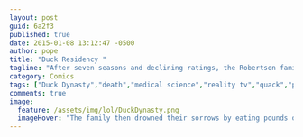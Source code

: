 ```yaml
---
layout: post
guid: 6a2f3
published: true
date: 2015-01-08 13:12:47 -0500
author: pope
title: "Duck Residency "
tagline: "After seven seasons and declining ratings, the Robertson family has become somewhat desperate for fresh ideas to reinvigorate the Dynasty."
category: Comics
tags: ["Duck Dynasty","death","medical science","reality tv","quack","puns","he'll be fine it's all scripted"]
comments: true 
image:
  feature: /assets/img/lol/DuckDynasty.png
  imageHover: "The family then drowned their sorrows by eating pounds of bread crumbs given to them at a local park by a kindly old woman."
---
```


